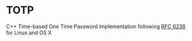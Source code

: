 # TOTP
C++ Time-based One Time Password implementation following [RFC 6238](http://tools.ietf.org/html/rfc6238 "RFC 6238") for Linux and OS X
